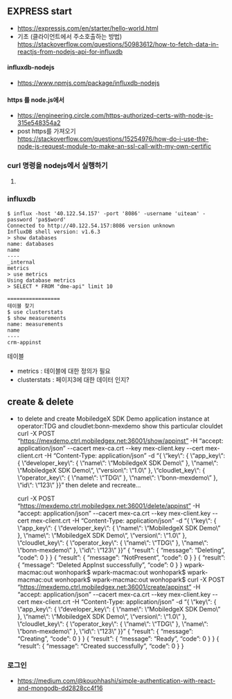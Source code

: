 ## EXPRESS start
 - https://expressjs.com/en/starter/hello-world.html
 - 기초 (클라이언트에서 주소호출하는 방법)
 https://stackoverflow.com/questions/50983612/how-to-fetch-data-in-reactjs-from-nodejs-api-for-influxdb
 
 #### influxdb-nodejs
  - https://www.npmjs.com/package/influxdb-nodejs
  
 #### https 를  node.js에서
 - https://engineering.circle.com/https-authorized-certs-with-node-js-315e548354a2
 - post https를 가져오기
 https://stackoverflow.com/questions/15254976/how-do-i-use-the-node-js-request-module-to-make-an-ssl-call-with-my-own-certific
 
 ### curl 명령을 nodejs에서 실행하기
 1. 
  

 ### influxdb
 ````
 $ influx -host '40.122.54.157' -port '8086' -username 'uiteam' -password 'pa$$word'
 Connected to http://40.122.54.157:8086 version unknown
 InfluxDB shell version: v1.6.3
 > show databases
 name: databases
 name
 ----
 _internal
 metrics
 > use metrics
 Using database metrics
 > SELECT * FROM "dme-api" limit 10
 
 =================
 테이블 찾기
 $ use clusterstats
 $ show measurements
 name: measurements
 name
 ----
 crm-appinst
 
 ````

테이블
 - metrics
 : 테이블에 대한 정의가 필요
 - clusterstats
 : 페이지3에 대한 데이터 인지?


## create & delete
- to delete and create MobiledgeX SDK Demo application instance at operator:TDG and cloudlet:bonn-mexdemo
  show this particular clouldet
  curl -X POST “https://mexdemo.ctrl.mobiledgex.net:36001/show/appinst” -H “accept: application/json”  --cacert mex-ca.crt --key mex-client.key --cert mex-client.crt -H “Content-Type: application/json” -d “{ \“key\“: { \“app_key\“: { \“developer_key\“: { \“name\“: \“MobiledgeX SDK Demo\” }, \“name\“: \“MobiledgeX SDK Demo\“, \“version\“: \“1.0\” }, \“cloudlet_key\“: { \“operator_key\“: { \“name\“: \“TDG\” }, \“name\“: \“bonn-mexdemo\” }, \“id\“: \“123\” }}”
  then delete and recreate…
  
  curl -X POST “https://mexdemo.ctrl.mobiledgex.net:36001/delete/appinst” -H “accept: application/json”  --cacert mex-ca.crt --key mex-client.key --cert mex-client.crt -H “Content-Type: application/json” -d “{ \“key\“: { \“app_key\“: { \“developer_key\“: { \“name\“: \“MobiledgeX SDK Demo\” }, \“name\“: \“MobiledgeX SDK Demo\“, \“version\“: \“1.0\” }, \“cloudlet_key\“: { \“operator_key\“: { \“name\“: \“TDG\” }, \“name\“: \“bonn-mexdemo\” }, \“id\“: \“123\” }}”
  {
  “result”: {
   “message”: “Deleting”,
   “code”: 0
  }
  }
  {
  “result”: {
   “message”: “NotPresent”,
   “code”: 0
  }
  }
  {
  “result”: {
   “message”: “Deleted AppInst successfully”,
   “code”: 0
  }
  }
  wpark-macmac:out wonhopark$
  wpark-macmac:out wonhopark$
  wpark-macmac:out wonhopark$
  wpark-macmac:out wonhopark$ curl -X POST “https://mexdemo.ctrl.mobiledgex.net:36001/create/appinst” -H “accept: application/json”  --cacert mex-ca.crt --key mex-client.key --cert mex-client.crt -H “Content-Type: application/json” -d “{ \“key\“: { \“app_key\“: { \“developer_key\“: { \“name\“: \“MobiledgeX SDK Demo\” }, \“name\“: \“MobiledgeX SDK Demo\“, \“version\“: \“1.0\” }, \“cloudlet_key\“: { \“operator_key\“: { \“name\“: \“TDG\” }, \“name\“: \“bonn-mexdemo\” }, \“id\“: \“123\” }}”
  {
  “result”: {
   “message”: “Creating”,
   “code”: 0
  }
  }
  {
  “result”: {
   “message”: “Ready”,
   “code”: 0
  }
  }
  {
  “result”: {
   “message”: “Created successfully”,
   “code”: 0
  }
  }


### 로그인
 - https://medium.com/@kouohhashi/simple-authentication-with-react-and-mongodb-dd2828cc4f16
 
